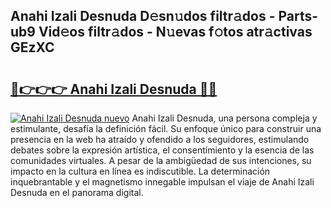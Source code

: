 ## Anahi Izali Desnuda D𝚎sn𝚞dos filtr𝚊dos - Parts-ub9 Vid𝚎os filtr𝚊dos - N𝚞evas f𝚘tos atr𝚊ctivas GEzXC

# <h2><a href="http://mbbfb6d.tromn.icu/?c=Anahi+Izali+Desnuda">🔗👉👉👉 Anahi Izali Desnuda 🔗🔗</a></h2>

[![Anahi Izali Desnuda nuevo](https://i.imgur.com/pEAQMta.gif)](http://mbbfb6d.tromn.icu/?c=Anahi+Izali+Desnuda)
Anahi Izali Desnuda, una persona compleja y estimulante, desafía la definición fácil. Su enfoque único para construir una presencia en la web ha atraído y ofendido a los seguidores, estimulando debates sobre la expresión artística, el consentimiento y la esencia de las comunidades virtuales. A pesar de la ambigüedad de sus intenciones, su impacto en la cultura en línea es indiscutible. La determinación inquebrantable y el magnetismo innegable impulsan el viaje de Anahi Izali Desnuda en el panorama digital.
